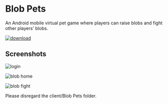 # Blob Pets

An Android mobile virtual pet game where players can raise blobs and fight other players' blobs.

[![download](https://i.imgur.com/YOoTH4Y.png)](https://play.google.com/store/apps/details?id=com.Team2.BlobPets&hl=en&pcampaignid=MKT-Other-global-all-co-prtnr-py-PartBadge-Mar2515-1)

## Screenshots

![login](http://i.imgur.com/YWs4GSC.png)

![blob home](http://i.imgur.com/6j9blXm.png)

![blob fight](http://i.imgur.com/ngjiyCO.png)

Please disregard the client/Blob Pets folder.
